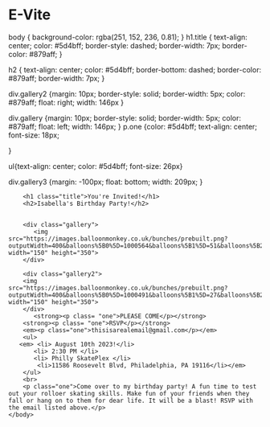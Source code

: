 # E-Vite
body {
    background-color: rgba(251, 152, 236, 0.81);
}
h1.title {
    text-align: center;
    color: #5d4bff;
    border-style: dashed;
    border-width: 7px;
    border-color: #879aff;
}

h2 {
    text-align: center;
    color: #5d4bff;
    border-bottom: dashed;
    border-color: #879aff;
    border-width: 7px;
}

 div.gallery2 {margin: 10px;
            border-style: solid;
            border-width: 5px;
            color: #879aff;
            float: right;
            width: 146px
        }

 div.gallery {margin: 10px;
            border-style: solid;
            border-width: 5px;
            color: #879aff;
            float: left;
            width: 146px; 
        }
p.one {color: #5d4bff;
text-align: center;
font-size: 18px;
    
}

ul{text-align: center;
color: #5d4bff;
font-size: 26px}

 div.gallery3 {margin: -100px;
            float: bottom;
            width: 209px; 
        }
        
<!DOCTYPE html>
<html lang="en">
    <head>
        <title>E-Vite Project</title>
        <link rel="stylesheet" href="styles.css" />
        <script src="script.js"></script>
    </head>
    <body>

        <h1 class="title">You're Invited!</h1>
        <h2>Isabella's Birthday Party!</h2>
    
        
        <div class="gallery">
           <img src="https://images.balloonmonkey.co.uk/bunches/prebuilt.png?outputWidth=400&balloons%5B0%5D=1000564&balloons%5B1%5D=51&balloons%5B2%5D=11&balloons%5B3%5D=9&balloons%5B4%5D=50&modified=1668518363" width="150" height="350">
        </div> 
        
        <div class="gallery2">
        <img   src="https://images.balloonmonkey.co.uk/bunches/prebuilt.png?outputWidth=400&balloons%5B0%5D=1000491&balloons%5B1%5D=27&balloons%5B2%5D=1&balloons%5B3%5D=9&balloons%5B4%5D=26&modified=1693305945" width="150" height="350">
        </div> 
           <strong><p class= "one">PLEASE COME</p></strong>
        <strong><p class= "one">RSVP</p></strong>
        <em><p class="one">thisisarealemail@gmail.com</p></em>
        <ul>
       <em> <li> August 10th 2023!</li>
           <li> 2:30 PM </li>
           <li> Philly SkatePlex </li>
            <li>11586 Roosevelt Blvd, Philadelphia, PA 19116</li></em> 
        </ul>
        <br>
        <p class="one">Come over to my birthday party! A fun time to test out your rolloer skating skills. Make fun of your friends when they fall or hang on to them for dear life. It will be a blast! RSVP with the email listed above.</p>
    </body>
</html>
